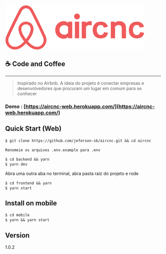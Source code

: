 ![alt text](.github/logo.png)

## ☕ Code and Coffee

---

> Inspirado no Airbnb. A ideia do projeto é conectar empresas e desenvolvedores que procuram um lugar em comum para se conhecer

### Demo : [https://aircnc-web.herokuapp.com/](https://aircnc-web.herokuapp.com/)

## Quick Start (Web)

```
$ git clone https://github.com/jeferson-sb/aircnc.git && cd aircnc
```

```
Renomeie os arquivos .env.example para .env
```

```
$ cd backend && yarn
$ yarn dev
```

Abra uma outra aba no terminal, abra pasta raíz do projeto e rode
```
$ cd frontend && yarn
$ yarn start
```

## Install on mobile

```
$ cd mobile
$ yarn && yarn start
```

## Version

1.0.2
